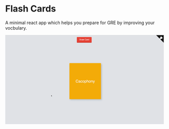 # Flash Cards
A minimal react app which helps you prepare for GRE by improving your vocbulary.
<p align="center">
  <img src="https://github.com/CosmicCoder96/FlashCards/blob/master/demo.gif?raw=true">
</p>
